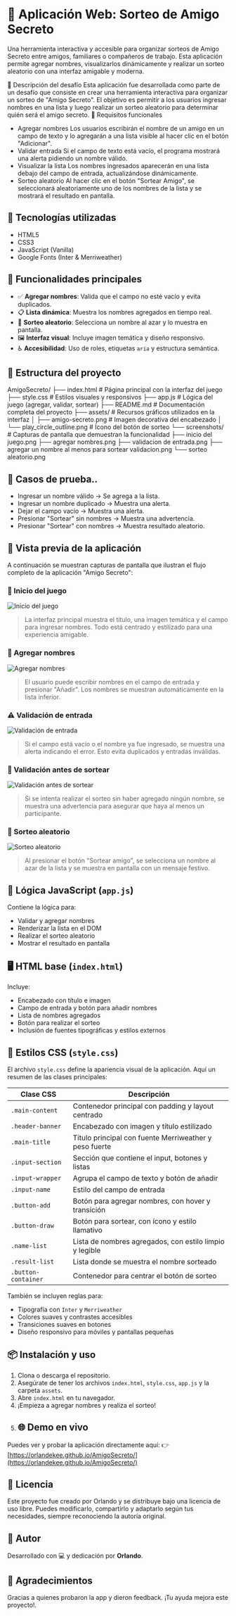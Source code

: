 # 🎁 Aplicación Web: Sorteo de Amigo Secreto

Una herramienta interactiva y accesible para organizar sorteos de Amigo Secreto entre amigos, familiares o compañeros de trabajo. Esta aplicación permite agregar nombres, visualizarlos dinámicamente y realizar un sorteo aleatorio con una interfaz amigable y moderna.

🎯 Descripción del desafío
Esta aplicación fue desarrollada como parte de un desafío que consiste en crear una herramienta interactiva para organizar un sorteo de "Amigo Secreto". El objetivo es permitir a los usuarios ingresar nombres en una lista y luego realizar un sorteo aleatorio para determinar quién será el amigo secreto.
🧾 Requisitos funcionales
- Agregar nombres
Los usuarios escribirán el nombre de un amigo en un campo de texto y lo agregarán a una lista visible al hacer clic en el botón "Adicionar".
- Validar entrada
Si el campo de texto está vacío, el programa mostrará una alerta pidiendo un nombre válido.
- Visualizar la lista
Los nombres ingresados aparecerán en una lista debajo del campo de entrada, actualizándose dinámicamente.
- Sorteo aleatorio
Al hacer clic en el botón "Sortear Amigo", se seleccionará aleatoriamente uno de los nombres de la lista y se mostrará el resultado en pantalla.

## 🧩 Tecnologías utilizadas

- HTML5
- CSS3
- JavaScript (Vanilla)
- Google Fonts (Inter & Merriweather)

## 🚀 Funcionalidades principales

- ✅ **Agregar nombres**: Valida que el campo no esté vacío y evita duplicados.
- 📋 **Lista dinámica**: Muestra los nombres agregados en tiempo real.
- 🎲 **Sorteo aleatorio**: Selecciona un nombre al azar y lo muestra en pantalla.
- 🖼️ **Interfaz visual**: Incluye imagen temática y diseño responsivo.
- ♿ **Accesibilidad**: Uso de roles, etiquetas `aria` y estructura semántica.

## 📄 Estructura del proyecto
AmigoSecreto/
├── index.html                    # Página principal con la interfaz del juego
├── style.css                     # Estilos visuales y responsivos
├── app.js                        # Lógica del juego (agregar, validar, sortear)
├── README.md                     # Documentación completa del proyecto
├── assets/                       # Recursos gráficos utilizados en la interfaz
│   ├── amigo-secreto.png         # Imagen decorativa del encabezado
│   └── play_circle_outline.png   # Ícono del botón de sorteo
└── screenshots/                  # Capturas de pantalla que demuestran la funcionalidad
    ├── inicio del juego.png
    ├── agregar nombres.png
    ├── validacion de entrada.png
    ├── agregar un nombre al menos para sortear validacion.png
    └── sorteo aleatorio.png

## 🧪 Casos de prueba..

- Ingresar un nombre válido → Se agrega a la lista.
- Ingresar un nombre duplicado → Muestra una alerta.
- Dejar el campo vacío → Muestra una alerta.
- Presionar "Sortear" sin nombres → Muestra una advertencia.
- Presionar "Sortear" con nombres → Muestra resultado aleatorio.

## 📸 Vista previa de la aplicación
A continuación se muestran capturas de pantalla que ilustran el flujo completo de la aplicación "Amigo Secreto":

### 🧩 Inicio del juego
![Inicio del juego](screenshots/inicio-del-juego.png)

> La interfaz principal muestra el título, una imagen temática y el campo para ingresar nombres. Todo está centrado y estilizado para una experiencia amigable.

### 📝 Agregar nombres
![Agregar nombres](screenshots/agregar-nombres.png)

> El usuario puede escribir nombres en el campo de entrada y presionar "Añadir". Los nombres se muestran automáticamente en la lista inferior.

### ⚠️ Validación de entrada
![Validación de entrada](screenshots/validacion-de-entrada.png)

> Si el campo está vacío o el nombre ya fue ingresado, se muestra una alerta indicando el error. Esto evita duplicados y entradas inválidas.

### 🎯 Validación antes de sortear
![Validación antes de sortear](screenshots/agregar-un-nombre-al-menos-para-sortear-validacion.png)

> Si se intenta realizar el sorteo sin haber agregado ningún nombre, se muestra una advertencia para asegurar que haya al menos un participante.

### 🎉 Sorteo aleatorio
![Sorteo aleatorio](screenshots/sorteo-aleatorio.png)

> Al presionar el botón "Sortear amigo", se selecciona un nombre al azar de la lista y se muestra en pantalla con un mensaje festivo.

## 🧠 Lógica JavaScript (`app.js`)

Contiene la lógica para:

- Validar y agregar nombres
- Renderizar la lista en el DOM
- Realizar el sorteo aleatorio
- Mostrar el resultado en pantalla

## 🖥️ HTML base (`index.html`)

Incluye:

- Encabezado con título e imagen
- Campo de entrada y botón para añadir nombres
- Lista de nombres agregados
- Botón para realizar el sorteo
- Inclusión de fuentes tipográficas y estilos externos

## 🎨 Estilos CSS (`style.css`)

El archivo `style.css` define la apariencia visual de la aplicación. Aquí un resumen de las clases principales:

| Clase CSS             | Descripción                                                                 |
|-----------------------|------------------------------------------------------------------------------|
| `.main-content`       | Contenedor principal con padding y layout centrado                          |
| `.header-banner`      | Encabezado con imagen y título estilizado                                   |
| `.main-title`         | Título principal con fuente Merriweather y peso fuerte                      |
| `.input-section`      | Sección que contiene el input, botones y listas                             |
| `.input-wrapper`      | Agrupa el campo de texto y botón de añadir                                  |
| `.input-name`         | Estilo del campo de entrada                                                  |
| `.button-add`         | Botón para agregar nombres, con hover y transición                           |
| `.button-draw`        | Botón para sortear, con ícono y estilo llamativo                            |
| `.name-list`          | Lista de nombres agregados, con estilo limpio y legible                     |
| `.result-list`        | Lista donde se muestra el nombre sorteado                                   |
| `.button-container`   | Contenedor para centrar el botón de sorteo                                  |

También se incluyen reglas para:

- Tipografía con `Inter` y `Merriweather`
- Colores suaves y contrastes accesibles
- Transiciones suaves en botones
- Diseño responsivo para móviles y pantallas pequeñas

## 📦 Instalación y uso

1. Clona o descarga el repositorio.
2. Asegúrate de tener los archivos `index.html`, `style.css`, `app.js` y la carpeta `assets`.
3. Abre `index.html` en tu navegador.
4. ¡Empieza a agregar nombres y realiza el sorteo!
6. ## 🌐 Demo en vivo

Puedes ver y probar la aplicación directamente aquí:
👉 [https://orlandekee.github.io/AmigoSecreto/](https://orlandekee.github.io/AmigoSecreto/)

## 📄 Licencia
Este proyecto fue creado por Orlando y se distribuye bajo una licencia de uso libre. Puedes modificarlo, compartirlo y adaptarlo según tus necesidades, siempre reconociendo la autoría original.

## 👤 Autor

Desarrollado con 💻 y dedicación por **Orlando**.

## 🙌 Agradecimientos


Gracias a quienes probaron la app y dieron feedback. ¡Tu ayuda mejora este proyecto!.

